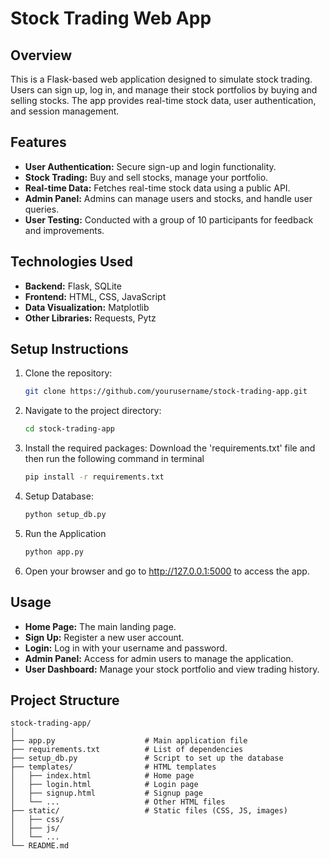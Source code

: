 # Stock Trading Web App

## Overview
This is a Flask-based web application designed to simulate stock trading. Users can sign up, log in, and manage their stock portfolios by buying and selling stocks. The app provides real-time stock data, user authentication, and session management.

## Features
- **User Authentication:** Secure sign-up and login functionality.
- **Stock Trading:** Buy and sell stocks, manage your portfolio.
- **Real-time Data:** Fetches real-time stock data using a public API.
- **Admin Panel:** Admins can manage users and stocks, and handle user queries.
- **User Testing:** Conducted with a group of 10 participants for feedback and improvements.

## Technologies Used
- **Backend:** Flask, SQLite
- **Frontend:** HTML, CSS, JavaScript
- **Data Visualization:** Matplotlib
- **Other Libraries:** Requests, Pytz

## Setup Instructions
1. Clone the repository:
   ```bash
   git clone https://github.com/yourusername/stock-trading-app.git

2. Navigate to the project directory:
   ```bash
   cd stock-trading-app

3. Install the required packages: Download the 'requirements.txt' file and then run the following command in terminal
    ```bash
   pip install -r requirements.txt

4. Setup Database:
   ```bash
   python setup_db.py

5. Run the Application
   ```bash
   python app.py

10. Open your browser and go to http://127.0.0.1:5000 to access the app.

## Usage
- **Home Page:** The main landing page.
- **Sign Up:** Register a new user account.
- **Login:** Log in with your username and password.
- **Admin Panel:** Access for admin users to manage the application.
- **User Dashboard:** Manage your stock portfolio and view trading history.




## Project Structure 
```
stock-trading-app/
│
├── app.py                    # Main application file
├── requirements.txt          # List of dependencies
├── setup_db.py               # Script to set up the database
├── templates/                # HTML templates
│   ├── index.html            # Home page
│   ├── login.html            # Login page
│   ├── signup.html           # Signup page
│   └── ...                   # Other HTML files
├── static/                   # Static files (CSS, JS, images)
│   ├── css/
│   ├── js/
│   └── ...
└── README.md 
   
